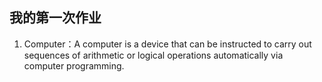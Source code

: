 ## 我的第一次作业
1. Computer：A computer is a device that can be instructed to carry out sequences of arithmetic or logical operations automatically via computer programming.


